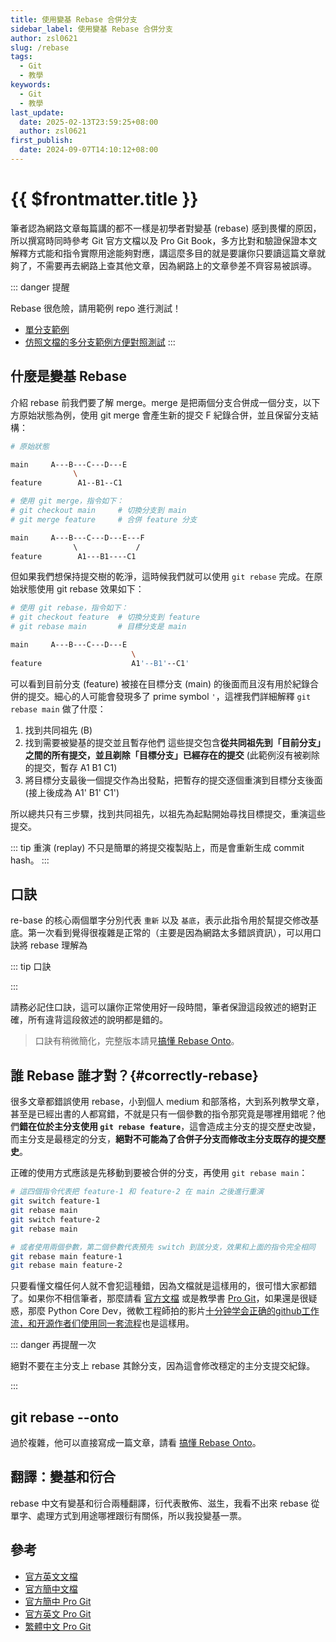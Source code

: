 ```yaml
---
title: 使用變基 Rebase 合併分支
sidebar_label: 使用變基 Rebase 合併分支
author: zsl0621
slug: /rebase
tags:
  - Git
  - 教學
keywords:
  - Git
  - 教學
last_update:
  date: 2025-02-13T23:59:25+08:00
  author: zsl0621
first_publish:
  date: 2024-09-07T14:10:12+08:00
---
```


# {{ $frontmatter.title }}

筆者認為網路文章每篇講的都不一樣是初學者對變基 (rebase) 感到畏懼的原因，所以撰寫時同時參考 Git 官方文檔以及 Pro Git Book，多方比對和驗證保證本文解釋方式能和指令實際用途能夠對應，講這麼多目的就是要讓你只要讀這篇文章就夠了，不需要再去網路上查其他文章，因為網路上的文章參差不齊容易被誤導。

::: danger 提醒

Rebase 很危險，請用範例 repo 進行測試！

- [單分支範例](https://github.com/PIC16B/git-practice)
- [仿照文檔的多分支範例方便對照測試](https://github.com/ZhenShuo2021/rebase-onto-playground)
:::

## 什麼是變基 Rebase

介紹 rebase 前我們要了解 merge。merge 是把兩個分支合併成一個分支，以下方原始狀態為例，使用 git merge 會產生新的提交 F 紀錄合併，並且保留分支結構：

```sh
# 原始狀態

main     A---B---C---D---E
              \
feature        A1--B1--C1
```

```sh
# 使用 git merge，指令如下：
# git checkout main     # 切換分支到 main
# git merge feature     # 合併 feature 分支

main     A---B---C---D---E---F
              \             /
feature        A1---B1----C1
```

但如果我們想保持提交樹的乾淨，這時候我們就可以使用 `git rebase` 完成。在原始狀態使用 git rebase 效果如下：

```sh
# 使用 git rebase，指令如下：
# git checkout feature  # 切換分支到 feature
# git rebase main       # 目標分支是 main

main     A---B---C---D---E
                           \
feature                    A1'--B1'--C1'
```

可以看到目前分支 (feature) 被接在目標分支 (main) 的後面而且沒有用於紀錄合併的提交。細心的人可能會發現多了 prime symbol `'`，這裡我們詳細解釋 `git rebase main` 做了什麼：

1. 找到共同祖先 (B)
2. 找到需要被變基的提交並且暫存他們
  這些提交包含**從共同祖先到「目前分支」之間的所有提交，並且剃除「目標分支」已經存在的提交** (此範例沒有被剃除的提交，暫存 A1 B1 C1)
3. 將目標分支最後一個提交作為出發點，把暫存的提交逐個重演到目標分支後面 (接上後成為 A1' B1' C1')

所以總共只有三步驟，找到共同祖先，以祖先為起點開始尋找目標提交，重演這些提交。

::: tip 重演 (replay)
不只是簡單的將提交複製貼上，而是會重新生成 commit hash。
:::

## 口訣

re-base 的核心兩個單字分別代表 `重新` 以及 `基底`，表示此指令用於幫提交修改基底。第一次看到覺得很複雜是正常的（主要是因為網路太多錯誤資訊），可以用口訣將 rebase 理解為

::: tip 口訣

<!--@include: @/snippets/rebase-formula.md-->

:::

請務必記住口訣，這可以讓你正常使用好一段時間，筆者保證這段敘述的絕對正確，所有違背這段敘述的說明都是錯的。

> 口訣有稍微簡化，完整版本請見[搞懂 Rebase Onto](../advance/rebase-onto)。

## 誰 Rebase 誰才對？{#correctly-rebase}

很多文章都錯誤使用 rebase，小到個人 medium 和部落格，大到系列教學文章，甚至是已經出書的人都寫錯，不就是只有一個參數的指令那究竟是哪裡用錯呢？他們**錯在位於主分支使用 `git rebase feature`**，這會造成主分支的提交歷史改變，而主分支是最穩定的分支，**絕對不可能為了合併子分支而修改主分支既存的提交歷史**。

正確的使用方式應該是先移動到要被合併的分支，再使用 `git rebase main`：

```sh
# 這四個指令代表把 feature-1 和 feature-2 在 main 之後進行重演
git switch feature-1
git rebase main
git switch feature-2
git rebase main

# 或者使用兩個參數，第二個參數代表預先 switch 到該分支，效果和上面的指令完全相同
git rebase main feature-1
git rebase main feature-2
```

只要看懂文檔任何人就不會犯這種錯，因為文檔就是這樣用的，很可惜大家都錯了。如果你不相信筆者，那麼請看 [官方文檔](https://git-scm.com/docs/git-rebase/zh_HANS-CN) 或是教學書 [Pro Git](https://iissnan.com/progit/html/zh-tw/ch3_6.html)，如果還是很疑惑，那麼 Python Core Dev，微軟工程師拍的影片[十分钟学会正确的github工作流，和开源作者们使用同一套流程](https://www.youtube.com/watch?v=uj8hjLyEBmU&t=439s&pp=ygUM56K86L6y6auY5aSp)也是這樣用。

::: danger 再提醒一次

絕對不要在主分支上 rebase 其餘分支，因為這會修改穩定的主分支提交紀錄。

:::

## git rebase --onto

過於複雜，他可以直接寫成一篇文章，請看 [搞懂 Rebase Onto](../advance/rebase-onto)。

## 翻譯：變基和衍合

rebase 中文有變基和衍合兩種翻譯，衍代表散佈、滋生，我看不出來 rebase 從單字、處理方式到用途哪裡跟衍有關係，所以我投變基一票。

## 參考

- [官方英文文檔](https://git-scm.com/docs/git-rebase)
- [官方簡中文檔](https://git-scm.com/docs/git-rebase/zh_HANS-CN)
- [官方簡中 Pro Git](https://git-scm.com/book/zh/v2/Git-%e5%88%86%e6%94%af-%e5%8f%98%e5%9f%ba)
- [官方英文 Pro Git](https://git-scm.com/book/en/v2/Git-Branching-Rebasing)
- [繁體中文 Pro Git](https://iissnan.com/progit/html/zh-tw/ch3_6.html)
